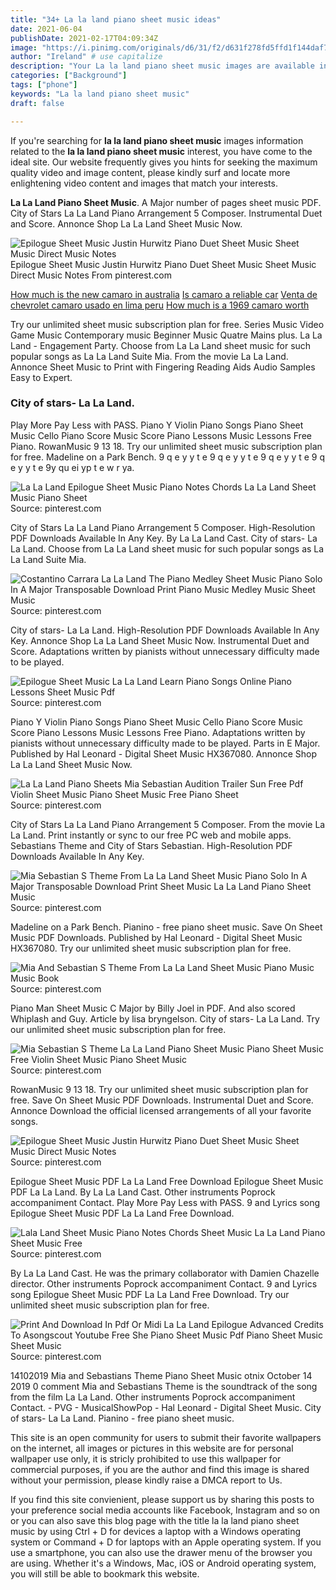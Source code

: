 ```yaml
---
title: "34+ La la land piano sheet music ideas"
date: 2021-06-04
publishDate: 2021-02-17T04:09:34Z
image: "https://i.pinimg.com/originals/d6/31/f2/d631f278fd5ffd1f144daf73fe7a6ed5.png"
author: "Ireland" # use capitalize
description: "Your La la land piano sheet music images are available in this site. La la land piano sheet music are a topic that is being searched for and liked by netizens now. You can Find and Download the La la land piano sheet music files here. Get all free photos and vectors."
categories: ["Background"]
tags: ["phone"]
keywords: "La la land piano sheet music"
draft: false

---
```


If you're searching for **la la land piano sheet music** images information related to the **la la land piano sheet music** interest, you have come to the ideal  site.  Our website frequently  gives you  hints  for seeking  the maximum  quality video and image  content, please kindly surf and locate more enlightening video content and images  that match your interests.

**La La Land Piano Sheet Music**. A Major number of pages sheet music PDF. City of Stars La La Land Piano Arrangement 5 Composer. Instrumental Duet and Score. Annonce Shop La La Land Sheet Music Now.

![Epilogue Sheet Music Justin Hurwitz Piano Duet Sheet Music Sheet Music Direct Music Notes](https://i.pinimg.com/originals/9f/7f/c7/9f7fc73ecb3b9badc78913d15fdd4cf2.png "Epilogue Sheet Music Justin Hurwitz Piano Duet Sheet Music Sheet Music Direct Music Notes")
Epilogue Sheet Music Justin Hurwitz Piano Duet Sheet Music Sheet Music Direct Music Notes From pinterest.com

[How much is the new camaro in australia](/how-much-is-the-new-camaro-in-australia/)
[Is camaro a reliable car](/is-camaro-a-reliable-car/)
[Venta de chevrolet camaro usado en lima peru](/venta-de-chevrolet-camaro-usado-en-lima-peru/)
[How much is a 1969 camaro worth](/how-much-is-a-1969-camaro-worth/)

Try our unlimited sheet music subscription plan for free. Series Music Video Game Music Contemporary music Beginner Music Quatre Mains plus. La La Land - Engagement Party. Choose from La La Land sheet music for such popular songs as La La Land Suite Mia. From the movie La La Land. Annonce Sheet Music to Print with Fingering Reading Aids Audio Samples Easy to Expert.

### City of stars- La La Land.

Play More Pay Less with PASS. Piano Y Violin Piano Songs Piano Sheet Music Cello Piano Score Music Score Piano Lessons Music Lessons Free Piano. RowanMusic 9 13 18. Try our unlimited sheet music subscription plan for free. Madeline on a Park Bench. 9 q e y y t e 9 q e y y t e 9 q e y y t e 9 q e y y t e 9y qu ei yp t e w r ya.


![La La Land Epilogue Sheet Music Piano Notes Chords La La Land Sheet Music Piano Sheet](https://i.pinimg.com/originals/fd/eb/a2/fdeba2aad7936e9a19c2effd73996be1.jpg "La La Land Epilogue Sheet Music Piano Notes Chords La La Land Sheet Music Piano Sheet")
Source: pinterest.com

City of Stars La La Land Piano Arrangement 5 Composer. High-Resolution PDF Downloads Available In Any Key. By La La Land Cast. City of stars- La La Land. Choose from La La Land sheet music for such popular songs as La La Land Suite Mia.

![Costantino Carrara La La Land The Piano Medley Sheet Music Piano Solo In A Major Transposable Download Print Piano Music Medley Music Sheet Music](https://i.pinimg.com/originals/de/a6/fc/dea6fca647c6e4db89eff8da9e149652.gif "Costantino Carrara La La Land The Piano Medley Sheet Music Piano Solo In A Major Transposable Download Print Piano Music Medley Music Sheet Music")
Source: pinterest.com

City of stars- La La Land. High-Resolution PDF Downloads Available In Any Key. Annonce Shop La La Land Sheet Music Now. Instrumental Duet and Score. Adaptations written by pianists without unnecessary difficulty made to be played.

![Epilogue Sheet Music La La Land Learn Piano Songs Online Piano Lessons Sheet Music Pdf](https://i.pinimg.com/originals/1f/5a/cf/1f5acfdf45fbaada0a0afe671f4b8733.jpg "Epilogue Sheet Music La La Land Learn Piano Songs Online Piano Lessons Sheet Music Pdf")
Source: pinterest.com

Piano Y Violin Piano Songs Piano Sheet Music Cello Piano Score Music Score Piano Lessons Music Lessons Free Piano. Adaptations written by pianists without unnecessary difficulty made to be played. Parts in E Major. Published by Hal Leonard - Digital Sheet Music HX367080. Annonce Shop La La Land Sheet Music Now.

![La La Land Piano Sheets Mia Sebastian Audition Trailer Sun Free Pdf Violin Sheet Music Piano Sheet Music Free Piano Sheet](https://i.pinimg.com/originals/0b/da/e3/0bdae315ea555cafbf616f3c9868c8e8.png "La La Land Piano Sheets Mia Sebastian Audition Trailer Sun Free Pdf Violin Sheet Music Piano Sheet Music Free Piano Sheet")
Source: pinterest.com

City of Stars La La Land Piano Arrangement 5 Composer. From the movie La La Land. Print instantly or sync to our free PC web and mobile apps. Sebastians Theme and City of Stars Sebastian. High-Resolution PDF Downloads Available In Any Key.

![Mia Sebastian S Theme From La La Land Sheet Music Piano Solo In A Major Transposable Download Print Sheet Music La La Land Piano Sheet Music](https://i.pinimg.com/originals/30/2f/31/302f317d55f5b1c9894758eda1454c42.gif "Mia Sebastian S Theme From La La Land Sheet Music Piano Solo In A Major Transposable Download Print Sheet Music La La Land Piano Sheet Music")
Source: pinterest.com

Madeline on a Park Bench. Pianino - free piano sheet music. Save On Sheet Music PDF Downloads. Published by Hal Leonard - Digital Sheet Music HX367080. Try our unlimited sheet music subscription plan for free.

![Mia And Sebastian S Theme From La La Land Sheet Music Piano Music Music Book](https://i.pinimg.com/originals/22/75/f8/2275f85bf20608c03c991821b8c0fb4a.png "Mia And Sebastian S Theme From La La Land Sheet Music Piano Music Music Book")
Source: pinterest.com

Piano Man Sheet Music C Major by Billy Joel in PDF. And also scored Whiplash and Guy. Article by lisa bryngelson. City of stars- La La Land. Try our unlimited sheet music subscription plan for free.

![Mia Sebastian S Theme La La Land Piano Sheet Music Piano Sheet Music Free Violin Sheet Music Piano Sheet Music](https://i.pinimg.com/originals/03/c2/e1/03c2e13ea300ad9db800a473fd52a2fa.jpg "Mia Sebastian S Theme La La Land Piano Sheet Music Piano Sheet Music Free Violin Sheet Music Piano Sheet Music")
Source: pinterest.com

RowanMusic 9 13 18. Try our unlimited sheet music subscription plan for free. Save On Sheet Music PDF Downloads. Instrumental Duet and Score. Annonce Download the official licensed arrangements of all your favorite songs.

![Epilogue Sheet Music Justin Hurwitz Piano Duet Sheet Music Sheet Music Direct Music Notes](https://i.pinimg.com/originals/9f/7f/c7/9f7fc73ecb3b9badc78913d15fdd4cf2.png "Epilogue Sheet Music Justin Hurwitz Piano Duet Sheet Music Sheet Music Direct Music Notes")
Source: pinterest.com

Epilogue Sheet Music PDF La La Land Free Download Epilogue Sheet Music PDF La La Land. By La La Land Cast. Other instruments Poprock accompaniment Contact. Play More Pay Less with PASS. 9 and Lyrics song Epilogue Sheet Music PDF La La Land Free Download.

![Lala Land Sheet Music Piano Notes Chords Sheet Music La La Land Piano Sheet Music Free](https://i.pinimg.com/originals/03/10/f1/0310f10d651110d5fce7d0cee496de9b.jpg "Lala Land Sheet Music Piano Notes Chords Sheet Music La La Land Piano Sheet Music Free")
Source: pinterest.com

By La La Land Cast. He was the primary collaborator with Damien Chazelle director. Other instruments Poprock accompaniment Contact. 9 and Lyrics song Epilogue Sheet Music PDF La La Land Free Download. Try our unlimited sheet music subscription plan for free.

![Print And Download In Pdf Or Midi La La Land Epilogue Advanced Credits To Asongscout Youtube Free She Piano Sheet Music Pdf Piano Sheet Music Sheet Music](https://i.pinimg.com/originals/d6/31/f2/d631f278fd5ffd1f144daf73fe7a6ed5.png "Print And Download In Pdf Or Midi La La Land Epilogue Advanced Credits To Asongscout Youtube Free She Piano Sheet Music Pdf Piano Sheet Music Sheet Music")
Source: pinterest.com

14102019 Mia and Sebastians Theme Piano Sheet Music otnix October 14 2019 0 comment Mia and Sebastians Theme is the soundtrack of the song from the film La La Land. Other instruments Poprock accompaniment Contact. - PVG - MusicalShowPop - Hal Leonard - Digital Sheet Music. City of stars- La La Land. Pianino - free piano sheet music.

This site is an open community for users to submit their favorite wallpapers on the internet, all images or pictures in this website are for personal wallpaper use only, it is stricly prohibited to use this wallpaper for commercial purposes, if you are the author and find this image is shared without your permission, please kindly raise a DMCA report to Us.

If you find this site convienient, please support us by sharing this posts to your preference social media accounts like Facebook, Instagram and so on or you can also save this blog page with the title la la land piano sheet music by using Ctrl + D for devices a laptop with a Windows operating system or Command + D for laptops with an Apple operating system. If you use a smartphone, you can also use the drawer menu of the browser you are using. Whether it's a Windows, Mac, iOS or Android operating system, you will still be able to bookmark this website.
